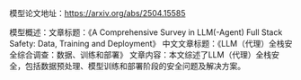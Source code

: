 模型论文地址：https://arxiv.org/abs/2504.15585

模型概述：文章标题：《A Comprehensive Survey in LLM(-Agent) Full Stack Safety: Data, Training and Deployment》
中文文章标题：《LLM（代理）全栈安全综合调查：数据、训练和部署》
文章内容：本文综述了LLM（代理）全栈安全，包括数据预处理、模型训练和部署阶段的安全问题及解决方案。
